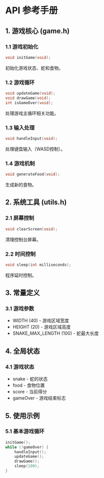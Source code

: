 # API 参考手册

## 1. 游戏核心 (game.h)

### 1.1 游戏初始化
```c
void initGame(void);
```
初始化游戏状态、蛇和食物。

### 1.2 游戏循环
```c
void updateGame(void);
void drawGame(void);
int isGameOver(void);
```
处理游戏主循环相关功能。

### 1.3 输入处理
```c
void handleInput(void);
```
处理键盘输入（WASD控制）。

### 1.4 游戏机制
```c
void generateFood(void);
```
生成新的食物。

## 2. 系统工具 (utils.h)

### 2.1 屏幕控制
```c
void clearScreen(void);
```
清理控制台屏幕。

### 2.2 时间控制
```c
void sleep(int milliseconds);
```
程序延时控制。

## 3. 常量定义

### 3.1 游戏参数
- WIDTH (40) - 游戏区域宽度
- HEIGHT (20) - 游戏区域高度
- SNAKE_MAX_LENGTH (100) - 蛇最大长度

## 4. 全局状态

### 4.1 游戏状态
- snake - 蛇的状态
- food - 食物位置
- score - 当前得分
- gameOver - 游戏结束标志

## 5. 使用示例

### 5.1 基本游戏循环
```c
initGame();
while (!gameOver) {
    handleInput();
    updateGame();
    drawGame();
    sleep(100);
}
```
